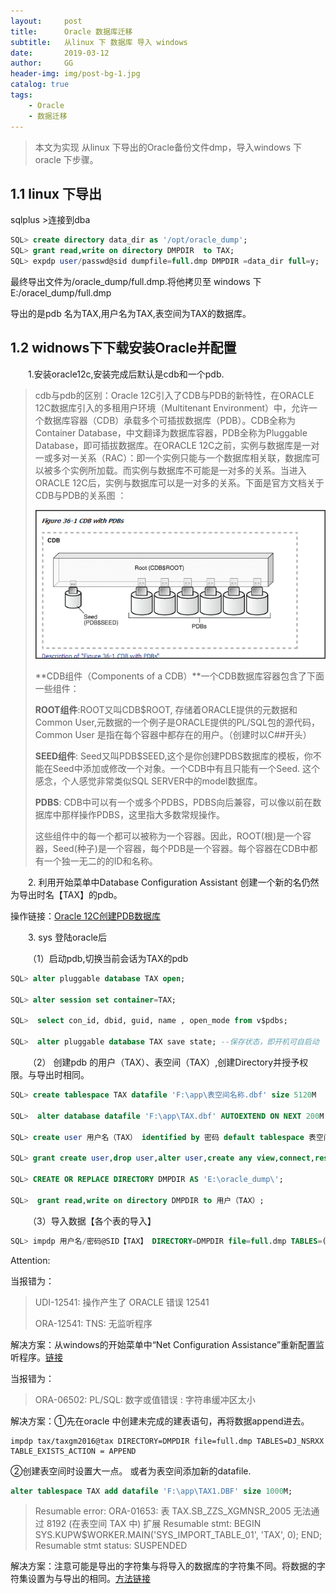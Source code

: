 ```yaml
---
layout:     post
title:      Oracle 数据库迁移
subtitle:   从linux 下 数据库 导入 windows
date:       2019-03-12
author:     GG
header-img: img/post-bg-1.jpg
catalog: true
tags:
    - Oracle
    - 数据迁移
---
```


>
>  本文为实现 从linux 下导出的Oracle备份文件dmp，导入windows 下oracle 下步骤。
>

## 1.1 linux 下导出 

sqlplus >连接到dba

```sql
SQL> create directory data_dir as '/opt/oracle_dump';
SQL> grant read,write on directory DMPDIR  to TAX;
SQL> expdp user/passwd@sid dumpfile=full.dmp DMPDIR =data_dir full=y;
```

最终导出文件为/oracle_dump/full.dmp.将他拷贝至 windows 下 E:/oracel_dump/full.dmp

导出的是pdb 名为TAX,用户名为TAX,表空间为TAX的数据库。

## 1.2 widnows下下载安装Oracle并配置  

​&emsp;&emsp;1.安装oracle12c,安装完成后默认是cdb和一个pdb.

> cdb与pdb的区别：Oracle 12C引入了CDB与PDB的新特性，在ORACLE 12C数据库引入的多租用户环境（Multitenant Environment）中，允许一个数据库容器（CDB）承载多个可插拔数据库（PDB）。CDB全称为Container Database，中文翻译为数据库容器，PDB全称为Pluggable Database，即可插拔数据库。在ORACLE 12C之前，实例与数据库是一对一或多对一关系（RAC）：即一个实例只能与一个数据库相关联，数据库可以被多个实例所加载。而实例与数据库不可能是一对多的关系。当进入ORACLE 12C后，实例与数据库可以是一对多的关系。下面是官方文档关于CDB与PDB的关系图 ：
>
> ![image](/img/post-2019-03-12-1.gif)
>
> **CDB组件（Components of a CDB）**一个CDB数据库容器包含了下面一些组件：
>
> **ROOT组件**:ROOT又叫CDB$ROOT, 存储着ORACLE提供的元数据和Common User,元数据的一个例子是ORACLE提供的PL/SQL包的源代码，Common User 是指在每个容器中都存在的用户。（创建时以C##开头）
>
> **SEED组件**:  Seed又叫PDB$SEED,这个是你创建PDBS数据库的模板，你不能在Seed中添加或修改一个对象。一个CDB中有且只能有一个Seed. 这个感念，个人感觉非常类似SQL SERVER中的model数据库。
>
> **PDBS**:  CDB中可以有一个或多个PDBS，PDBS向后兼容，可以像以前在数据库中那样操作PDBS，这里指大多数常规操作。
>
> 这些组件中的每一个都可以被称为一个容器。因此，ROOT(根)是一个容器，Seed(种子)是一个容器，每个PDB是一个容器。每个容器在CDB中都有一个独一无二的的ID和名称。



​&emsp;&emsp;2. 利用开始菜单中Database Configuration Assistant 创建一个新的名仍然为导出时名【TAX】的pdb。

操作链接：[Oracle 12C创建PDB数据库](http://blog.sina.com.cn/s/blog_953e7f340102wfvb.html)

​&emsp;&emsp;3. sys 登陆oracle后

​&emsp;&emsp;（1）启动pdb,切换当前会话为TAX的pdb

```sql
SQL> alter pluggable database TAX open;

SQL> alter session set container=TAX;

SQL>  select con_id, dbid, guid, name , open_mode from v$pdbs; 

SQL>  alter pluggable database TAX save state; --保存状态，即开机可自启动

```

​&emsp;&emsp;（2） 创建pdb
的用户（TAX）、表空间（TAX）,创建Directory并授予权限。与导出时相同。
```sql
SQL> create tablespace TAX datafile 'F:\app\表空间名称.dbf' size 5120M  autoextend on next 150M maxsize unlimited      --datafile 表空间数据存放位置  自动扩展

SQL>  alter database datafile 'F:\app\TAX.dbf' AUTOEXTEND ON NEXT 200M MAXSIZE UNLIMITED;  --表空间过小时

SQL> create user 用户名（TAX） identified by 密码 default tablespace 表空间名称（TAX); 

SQL> grant create user,drop user,alter user,create any view,connect,resource,dba,create session,create any sequence to 用户名(TAX);

SQL> CREATE OR REPLACE DIRECTORY DMPDIR AS 'E:\oracle_dump\'; 

SQL>  grant read,write on directory DMPDIR to 用户（TAX）;
```


​&emsp;&emsp;（3）导入数据【各个表的导入】
```sql
SQL> impdp 用户名/密码@SID【TAX】 DIRECTORY=DMPDIR file=full.dmp TABLES=(lg_fr2,ABC_TEMP) 
```


Attention:

当报错为：

> UDI-12541: 操作产生了 ORACLE 错误 12541 
>
> ORA-12541: TNS: 无监听程序

解决方案：从windows的开始菜单中“Net Configuration Assistance”重新配置监听程序。[链接](https://www.cnblogs.com/ShaYeBlog/p/9184400.html)

当报错为：

> ORA-06502: PL/SQL: 数字或值错误 :  字符串缓冲区太小

解决方案：①先在oracle 中创建未完成的建表语句，再将数据append进去。

```shell
impdp tax/taxgm2016@tax DIRECTORY=DMPDIR file=full.dmp TABLES=DJ_NSRXX  TABLE_EXISTS_ACTION = APPEND
```

②创建表空间时设置大一点。 或者为表空间添加新的datafile.

```sql
alter tablespace TAX add datafile 'F:\app\TAX1.DBF' size 1000M;
```

> Resumable error: ORA-01653: 表 TAX.SB_ZZS_XGMNSR_2005 无法通过 8192 (在表空间 TAX 中) 扩展 Resumable stmt:  BEGIN    SYS.KUPW$WORKER.MAIN('SYS_IMPORT_TABLE_01', 'TAX', 0);  END; Resumable stmt status: SUSPENDED

解决方案：注意可能是导出的字符集与将导入的数据库的字符集不同。将数据的字符集设置为与导出的相同。[方法链接](https://www.linuxidc.com/Linux/2017-12/149263.htm)

